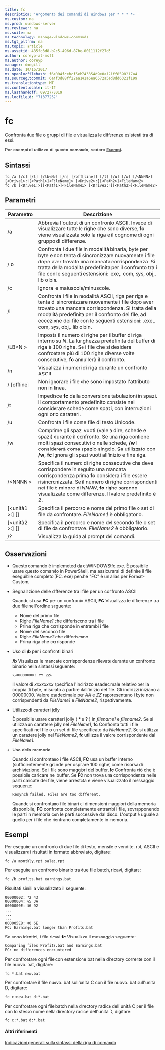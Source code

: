 ```yaml
---
title: fc
description: 'Argomento dei comandi di Windows per * * * *- '
ms.custom: na
ms.prod: windows-server
ms.reviewer: na
ms.suite: na
ms.technology: manage-windows-commands
ms.tgt_pltfrm: na
ms.topic: article
ms.assetid: 485fc3d8-b7c5-496d-87be-0011112f27d5
author: coreyp-at-msft
ms.author: coreyp
manager: dongill
ms.date: 10/16/2017
ms.openlocfilehash: f6c004fcebcf5eb743354d9e0a121ff8598217a4
ms.sourcegitcommit: 6aff3d88ff22ea141a6ea6572a5ad8dd6321f199
ms.translationtype: MT
ms.contentlocale: it-IT
ms.lasthandoff: 09/27/2019
ms.locfileid: "71377252"
---
```

# <a name="fc"></a>fc



Confronta due file o gruppi di file e visualizza le differenze esistenti tra di essi.

Per esempi di utilizzo di questo comando, vedere [Esempi](#BKMK_examples).

## <a name="syntax"></a>Sintassi

```
fc /a [/c] [/l] [/lb<N>] [/n] [/off[line]] [/t] [/u] [/w] [/<NNNN>] [<Drive1>:][<Path1>]<FileName1> [<Drive2>:][<Path2>]<FileName2>
fc /b [<Drive1:>][<Path1>]<FileName1> [<Drive2:>][<Path2>]<FileName2>
```

## <a name="parameters"></a>Parametri

|            Parametro             |                                                                                                                                     Descrizione                                                                                                                                      |
|----------------------------------|--------------------------------------------------------------------------------------------------------------------------------------------------------------------------------------------------------------------------------------------------------------------------------------|
|                /a                |                                                 Abbrevia l'output di un confronto ASCII. Invece di visualizzare tutte le righe che sono diverse, **fc** viene visualizzata solo la riga e il cognome di ogni gruppo di differenze.                                                  |
|                / b                |             Confronta i due file in modalità binaria, byte per byte e non tenta di sincronizzare nuovamente i file dopo aver trovato una mancata corrispondenza. Si tratta della modalità predefinita per il confronto tra i file con le seguenti estensioni: .exe,. com, sys, obj,. lib o bin.              |
|                /c                |                                                                                                                               Ignora le maiuscole/minuscole.                                                                                                                               |
|                /l                |               Confronta i file in modalità ASCII, riga per riga e tenta di sincronizzare nuovamente i file dopo aver trovato una mancata corrispondenza. Si tratta della modalità predefinita per il confronto dei file, ad eccezione dei file con le seguenti estensioni: .exe,. com, sys, obj,. lib o bin.                |
|             /LB\<N >              |                         Imposta il numero di righe per il buffer di riga interno su *N*. La lunghezza predefinita del buffer di riga è 100 righe. Se i file che si desidera confrontare più di 100 righe diverse volte consecutive, **fc** annullerà il confronto.                         |
|                /n                |                                                                                                                Visualizza i numeri di riga durante un confronto ASCII.                                                                                                                 |
|            / [offline]            |                                                                                                               Non ignorare i file che sono impostato l'attributo non in linea.                                                                                                               |
|                /t                |                                                                    Impedisce **fc** dalla conversione tabulazioni in spazi. Il comportamento predefinito consiste nel considerare schede come spazi, con interruzioni ogni otto caratteri.                                                                    |
|                /u                |                                                                                                                        Confronta i file come file di testo Unicode.                                                                                                                         |
|                /w                |         Comprime gli spazi vuoti (vale a dire, schede e spazi) durante il confronto. Se una riga contiene molti spazi consecutivi o nelle schede, **/w** li considererà come spazio singolo. Se utilizzato con **/w**, **fc** Ignora gli spazi vuoti all'inizio e fine riga.         |
|             /\<NNNN >             | Specifica il numero di righe consecutive che deve corrispondere in seguito una mancata corrispondenza prima **fc** considera i file essere risincronizzata. Se il numero di righe corrispondenti nei file è minore di *NNNN*, **fc** righe saranno visualizzate come differenze. Il valore predefinito è 2. |
| [\<unità1 >:] [<Path1>]<FileName1> |                                                                                        Specifica il percorso e nome del primo file o set di file da confrontare. *FileName1* è obbligatorio.                                                                                        |
| [\<unità2 >:] [<Path2>]<FileName2> |                                                                                       Specifica il percorso e nome del secondo file o set di file da confrontare. *FileName2* è obbligatorio.                                                                                        |
|                /?                |                                                                                                                         Visualizza la guida al prompt dei comandi.                                                                                                                         |

## <a name="remarks"></a>Osservazioni

-   Questo comando è implemeted da c:\WINDOWS\fc.exe. È possibile usare questo comando in PowerShell, ma assicurarsi di definire il file eseguibile completo (FC. exe) perché "FC" è un alias per Format-Custom.

-   Segnalazione delle differenze tra i file per un confronto ASCII

    Quando si usa **FC** per un confronto ASCII, **FC** Visualizza le differenze tra due file nell'ordine seguente:  
    -   Nome del primo file
    -   Righe *FileName1* che differiscono tra i file
    -   Prima riga che corrisponde in entrambi i file
    -   Nome del secondo file
    -   Righe *FileName2* che differiscono
    -   Prima riga che corrisponde
-   Uso di **/b** per i confronti binari

    **/b** Visualizza le mancate corrispondenze rilevate durante un confronto binario nella sintassi seguente:

    `\<XXXXXXXX: YY ZZ>`

    Il valore di *xxxxxxxx* specifica l'indirizzo esadecimale relativo per la coppia di byte, misurato a partire dall'inizio del file. Gli indirizzi iniziano a 00000000. Valore esadecimale per *AA* e *ZZ* rappresentano i byte non corrispondenti da *FileName1* e *FileName2*, rispettivamente.
-   Utilizzo di caratteri jolly

    È possibile usare caratteri jolly ( **&#42;** e **?** ) in *filename1* e *filename2*. Se si utilizza un carattere jolly nel *FileName1*, **fc** Confronta tutti i file specificati nel file o un set di file specificato da *FileName2*. Se si utilizza un carattere jolly nel *FileName2*, **fc** utilizza il valore corrispondente dal *FileName1*.
-   Uso della memoria

    Quando si confrontano i file ASCII, **FC** usa un buffer interno (sufficientemente grande per ospitare 100 righe) come risorsa di archiviazione. Se i file sono maggiori del buffer, **fc** Confronta ciò che è possibile caricare nel buffer. Se **FC** non trova una corrispondenza nelle parti caricate dei file, viene arrestata e viene visualizzato il messaggio seguente:

    `Resynch failed. Files are too different.`

    Quando si confrontano file binari di dimensioni maggiori della memoria disponibile, **FC** confronta completamente entrambi i file, sovrapponendo le parti in memoria con le parti successive dal disco. L'output è uguale a quello per i file che rientrano completamente in memoria.

## <a name="BKMK_examples"></a>Esempi

Per eseguire un confronto di due file di testo, mensile e vendite. rpt, ASCII e visualizzare i risultati in formato abbreviato, digitare:
```
fc /a monthly.rpt sales.rpt 
```
Per eseguire un confronto binario tra due file batch, ricavi, digitare:
```
fc /b profits.bat earnings.bat
```
Risultati simili a visualizzato il seguente:
```
00000002: 72 43
00000004: 65 3A
0000000E: 56 92
...
...
...
000005E8: 00 6E
FC: Earnings.bat longer than Profits.bat
```
Se sono identici, i file ricavi **fc** Visualizza il messaggio seguente:
```
Comparing files Profits.bat and Earnings.bat
FC: no differences encountered
```
Per confrontare ogni file con estensione bat nella directory corrente con il file nuovo. bat, digitare:
```
fc *.bat new.bat
```
Per confrontare il file nuovo. bat sull'unità C con il file nuovo. bat sull'unità D, digitare:
```
fc c:new.bat d:*.bat
```
Per confrontare ogni file batch nella directory radice dell'unità C per il file con lo stesso nome nella directory radice dell'unità D, digitare:
```
fc c:*.bat d:*.bat
```

#### <a name="additional-references"></a>Altri riferimenti

[Indicazioni generali sulla sintassi della riga di comando](command-line-syntax-key.md)
